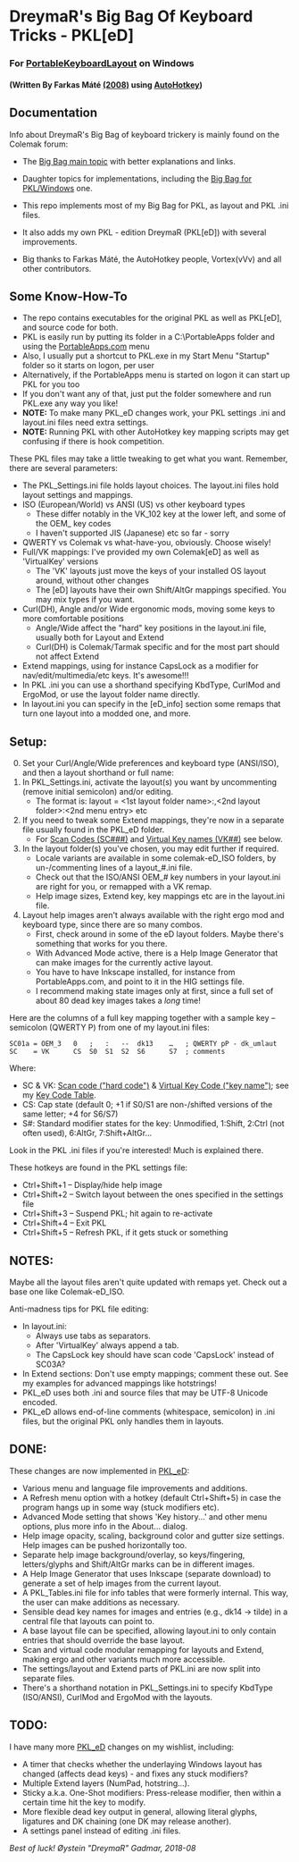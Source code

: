 DreymaR's Big Bag Of Keyboard Tricks - PKL[eD]
==============================================

### For [PortableKeyboardLayout][PKLSFo] on Windows
#### (Written By Farkas Máté [(2008)][PKLAHK] using [AutoHotkey][AHKHom])

Documentation
-------------

Info about DreymaR's Big Bag of keyboard trickery is mainly found on the Colemak forum:

* The [Big Bag main topic][CmkBBT] with better explanations and links.
* Daughter topics for implementations, including the [Big Bag for PKL/Windows][CmkPKL] one.

* This repo implements most of my Big Bag for PKL, as layout and PKL .ini files.
* It also adds my own PKL - edition DreymaR (PKL[eD]) with several improvements.
* Big thanks to Farkas Máté, the AutoHotkey people, Vortex(vVv) and all other contributors.

Some Know-How-To
----------------

* The repo contains executables for the original PKL as well as PKL[eD], and source code for both.
* PKL is easily run by putting its folder in a C:\PortableApps folder and using the [PortableApps.com][PrtApp] menu
* Also, I usually put a shortcut to PKL.exe in my Start Menu "Startup" folder so it starts on logon, per user
* Alternatively, if the PortableApps menu is started on logon it can start up PKL for you too
* If you don't want any of that, just put the folder somewhere and run PKL.exe any way you like!
* **NOTE:** To make many PKL_eD changes work, your PKL settings .ini and layout.ini files need extra settings.
* **NOTE:** Running PKL with other AutoHotkey key mapping scripts may get confusing if there is hook competition.

These PKL files may take a little tweaking to get what you want. Remember, there are several parameters:

* The PKL_Settings.ini file holds layout choices. The layout.ini files hold layout settings and mappings.
* ISO (European/World) vs ANSI (US) vs other keyboard types
	* These differ notably in the VK_102 key at the lower left, and some of the OEM_ key codes
	* I haven't supported JIS (Japanese) etc so far - sorry
* QWERTY vs Colemak vs what-have-you, obviously. Choose wisely!
* Full/VK mappings: I've provided my own Colemak[eD] as well as 'VirtualKey' versions
	* The 'VK' layouts just move the keys of your installed OS layout around, without other changes
	* The [eD] layouts have their own Shift/AltGr mappings specified. You may mix types if you want.
* Curl(DH), Angle and/or Wide ergonomic mods, moving some keys to more comfortable positions
	* Angle/Wide affect the "hard" key positions in the layout.ini file, usually both for Layout and Extend
	* Curl(DH) is Colemak/Tarmak specific and for the most part should not affect Extend
* Extend mappings, using for instance CapsLock as a modifier for nav/edit/multimedia/etc keys. It's awesome!!!
* In PKL .ini you can use a shorthand specifying KbdType, CurlMod and ErgoMod, or use the layout folder name directly.
* In layout.ini you can specify in the [eD_info] section some remaps that turn one layout into a modded one, and more.

Setup:
------
0. Set your Curl/Angle/Wide preferences and keyboard type (ANSI/ISO), and then a layout shorthand or full name:
1. In PKL_Settings.ini, activate the layout(s) you want by uncommenting (remove initial semicolon) and/or editing.
    * The format is: layout = <1st layout folder name>:<name you want in menu>,<2nd layout folder>:<2nd menu entry> etc
2. If you need to tweak some Extend mappings, they're now in a separate file usually found in the PKL_eD folder.
    * For [Scan Codes (SC###)][SCMSDN] and [Virtual Key names (VK##)][VKCAHK] see below.
3. In the layout folder(s) you've chosen, you may edit further if required.
    * Locale variants are available in some colemak-eD_ISO folders, by un-/commenting lines of a layout_#.ini file.
    * Check out that the ISO/ANSI OEM_# key numbers in your layout.ini are right for you, or remapped with a VK remap.
    * Help image sizes, Extend key, key mappings etc are in the layout.ini file.
4. Layout help images aren't always available with the right ergo mod and keyboard type, since there are so many combos.
    * First, check around in some of the eD layout folders. Maybe there's something that works for you there.
    * With Advanced Mode active, there is a Help Image Generator that can make images for the currently active layout.
    * You have to have Inkscape installed, for instance from PortableApps.com, and point to it in the HIG settings file.
    * I recommend making state images only at first, since a full set of about 80 dead key images takes a _long_ time!
  
Here are the columns of a full key mapping together with a sample key – semicolon (QWERTY P) from one of my layout.ini files:
```
SC01a = OEM_3   0   ;   :   --  dk13    …   ; QWERTY pP - dk_umlaut
SC    = VK      CS  S0  S1  S2  S6      S7  ; comments
```

Where:
* SC & VK: [Scan code ("hard code")][SCMSDN] & [Virtual Key Code ("key name")][VKCAHK]; see my [Key Code Table][KeyTab].
* CS: Cap state (default 0; +1 if S0/S1 are non-/shifted versions of the same letter; +4 for S6/S7)
* S#: Standard modifier states for the key: Unmodified, 1:Shift, 2:Ctrl (not often used), 6:AltGr, 7:Shift+AltGr...

Look in the PKL .ini files if you're interested! Much is explained there.

These hotkeys are found in the PKL settings file:
* Ctrl+Shift+1 – Display/hide help image
* Ctrl+Shift+2 – Switch layout between the ones specified in the settings file
* Ctrl+Shift+3 – Suspend PKL; hit again to re-activate
* Ctrl+Shift+4 – Exit PKL
* Ctrl+Shift+5 – Refresh PKL, if it gets stuck or something


**NOTES:**
---------
Maybe all the layout files aren't quite updated with remaps yet. Check out a base one like Colemak-eD_ISO.

Anti-madness tips for PKL file editing:
* In layout.ini:
    - Always use tabs as separators.
    - After 'VirtualKey' always append a tab.
    - The CapsLock key should have scan code 'CapsLock' instead of SC03A?
* In Extend sections: Don't use empty mappings; comment these out. See my examples for advanced mappings like hotstrings!
* PKL_eD uses both .ini and source files that may be UTF-8 Unicode encoded.
* PKL_eD allows end-of-line comments (whitespace, semicolon) in .ini files, but the original PKL only handles them in layouts.


DONE:
-----
These changes are now implemented in [PKL_eD]:
* Various menu and language file improvements and additions.
* A Refresh menu option with a hotkey (default Ctrl+Shift+5) in case the program hangs up in some way (stuck modifiers etc).
* Advanced Mode setting that shows 'Key history...' and other menu options, plus more info in the About... dialog.
* Help image opacity, scaling, background color and gutter size settings. Help images can be pushed horizontally too.
* Separate help image background/overlay, so keys/fingering, letters/glyphs and Shift/AltGr marks can be in different images.
* A Help Image Generator that uses Inkscape (separate download) to generate a set of help images from the current layout.
* A PKL_Tables.ini file for info tables that were formerly internal. This way, the user can make additions as necessary.
* Sensible dead key names for images and entries (e.g., dk14 -> tilde) in a central file that layouts can point to.
* A base layout file can be specified, allowing layout.ini to only contain entries that should override the base layout.
* Scan and virtual code modular remapping for layouts and Extend, making ergo and other variants much more accessible.
* The settings/layout and Extend parts of PKL.ini are now split into separate files.
* There's a shorthand notation in PKL_Settings.ini to specify KbdType (ISO/ANSI), CurlMod and ErgoMod with the layouts.


TODO:
-----
I have many more [PKL_eD] changes on my wishlist, including:
* A timer that checks whether the underlaying Windows layout has changed (affects dead keys) - and fixes any stuck modifiers?
* Multiple Extend layers (NumPad, hotstring...).
* Sticky a.k.a. One-Shot modifiers: Press-release modifier, then within a certain time hit the key to modify.
* More flexible dead key output in general, allowing literal glyphs, ligatures and DK chaining (one DK may release another).
* A settings panel instead of editing .ini files.
  
_Best of luck!_
_Øystein "DreymaR" Gadmar, 2018-08_


[PKLSFo]: http://pkl.sourceforge.net/ (PortableKeyboardLayout on SourceForge)
[PKLAHK]: https://autohotkey.com/board/topic/25991-portable-keyboard-layout/ (PKL on the AutoHotkey forums)
[AHKHom]: https://autohotkey.com/ (AutoHotkey main page)
[CmkBBT]: https://forum.colemak.com/topic/2315-dreymars-big-bag-of-keyboard-tricks-main-topic/ (BigBagOfKbdTrix on the Colemak forums)
[CmkPKL]: https://forum.colemak.com/topic/1467-dreymars-big-bag-of-keyboard-tricks-pklwindows-edition/ (BigBag-PKL on the Colemak forums)
[PrtApp]: https://portableapps.com/ (PortableApps.com)
[SCMSDN]: https://msdn.microsoft.com/en-us/library/aa299374(v=vs.60).aspx (Scan code list at MSDN)
[VKCAHK]: https://autohotkey.com/docs/KeyList.htm (Virtual key list in the AHK docs)
[KeyTab]: ./Other/KeyCodeTable.txt (./Other/KeyCodeTable.txt)
[PKL_eD]: ./PKL_eD/ (PKL[eD] folder/README)
